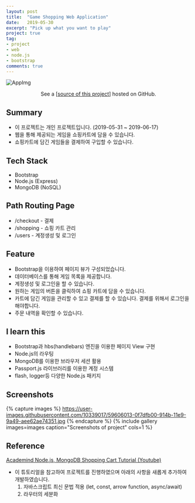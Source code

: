 ```yaml
---
layout: post
title:  "Game Shopping Web Application"
date:   2019-05-30
excerpt: "Pick up what you want to play"
project: true
tag:
- project
- web
- node.js
- bootstrap
comments: true
---
```


![AppImg](https://user-images.githubusercontent.com/10339017/59604420-10ad2900-9147-11e9-92e0-db494674b198.png)
<center>See a [<a href="https://github.com/skqoaudgh/Web-Nodejs-MongoDB-Shopping">source of this project</a>] hosted on GitHub.</center>


## Summary
* 이 프로젝트는 개인 프로젝트입니다. (2019-05-31 ~ 2019-06-17)
* 웹을 통해 제공되는 게임을 쇼핑카트에 담을 수 있습니다.
* 쇼핑카트에 담긴 게임들을 결제하여 구입할 수 있습니다.


## Tech Stack
* Bootstrap
* Node.js (Express)
* MongoDB (NoSQL)


## Path Routing Page
* /checkout - 결제
* /shopping - 쇼핑 카트 관리
* /users - 계정생성 및 로그인


## Feature
* Bootstrap을 이용하여 페이지 뷰가 구성되었습니다.
* 데이터베이스를 통해 게임 목록을 제공합니다.
* 계정생성 및 로그인을 할 수 있습니다.
* 원하는 게임의 버튼을 클릭하여 쇼핑 카트에 담을 수 있습니다.
* 카트에 담긴 게임을 관리할 수 있고 결제를 할 수 있습니다. 결제를 위해서 로그인을 해야합니다.
* 주문 내역을 확인할 수 있습니다.


## I learn this
* Bootstrap과 hbs(handlebars) 엔진을 이용한 페이지 View 구현
* Node.js의 라우팅
* MongoDB를 이용한 브라우저 세션 활용
* Passport.js 라이브러리를 이용한 계정 시스템
* flash, logger등 다양한 Node.js 패키지


## Screenshots
{% capture images %}
	https://user-images.githubusercontent.com/10339017/59606013-0f7dfb00-914b-11e9-9a49-aee62ae74351.jpg
{% endcapture %}
{% include gallery images=images caption="Screenshots of project" cols=1 %}


## Reference
[Academind Node.js, MongoDB Shopping Cart Tutorial (Youtube)](https://www.youtube.com/watch?v=-3vvxn78MH4&list=PL55RiY5tL51rajp7Xr_zk-fCFtzdlGKUp&index=2)
* 이 튜토리얼을 참고하여 프로젝트를 진행하였으며 아래의 사항을 새롭게 추가하여 개발하였습니다.
  1. 자바스크립트 최신 문법 적용 (let, const, arrow function, async/await)
  2. 라우터의 세분화
